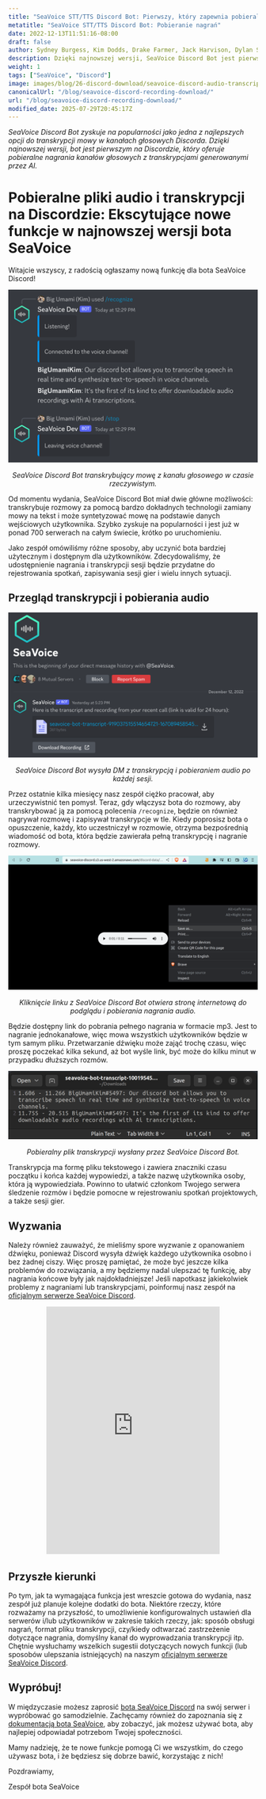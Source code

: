 ```yaml
---
title: "SeaVoice STT/TTS Discord Bot: Pierwszy, który zapewnia pobieralne nagrania głosowe z transkrypcjami AI"
metatitle: "SeaVoice STT/TTS Discord Bot: Pobieranie nagrań"
date: 2022-12-13T11:51:16-08:00
draft: false
author: Sydney Burgess, Kim Dodds, Drake Farmer, Jack Harvison, Dylan Strong, Cody Vernon
description: Dzięki najnowszej wersji, SeaVoice Discord Bot jest pierwszym na platformie, który oferuje pobieralne nagrania kanałów głosowych z transkrypcjami generowanymi przez AI.
weight: 1
tags: ["SeaVoice", "Discord"]
image: images/blog/26-discord-download/seavoice-discord-audio-transcript-download.jpg
canonicalUrl: "/blog/seavoice-discord-recording-download/"
url: "/blog/seavoice-discord-recording-download/"
modified_date: 2025-07-29T20:45:17Z
---
```


*SeaVoice Discord Bot zyskuje na popularności jako jedna z najlepszych opcji do transkrypcji mowy w kanałach głosowych Discorda. Dzięki najnowszej wersji, bot jest pierwszym na Discordzie, który oferuje pobieralne nagrania kanałów głosowych z transkrypcjami generowanymi przez AI.*

# Pobieralne pliki audio i transkrypcji na Discordzie: Ekscytujące nowe funkcje w najnowszej wersji bota SeaVoice

Witajcie wszyscy, z radością ogłaszamy nową funkcję dla bota SeaVoice Discord!

<center>
<img src="/images/blog/26-discord-download/1-seavoice-discord-speech-to-text.png" alt="SeaVoice Discord Bot transkrybujący mowę z kanału głosowego w czasie rzeczywistym."/>

*SeaVoice Discord Bot transkrybujący mowę z kanału głosowego w czasie rzeczywistym.*
</center>

Od momentu wydania, SeaVoice Discord Bot miał dwie główne możliwości: transkrybuje rozmowy za pomocą bardzo dokładnych technologii zamiany mowy na tekst i może syntetyzować mowę na podstawie danych wejściowych użytkownika.
Szybko zyskuje na popularności i jest już w ponad 700 serwerach na całym świecie, krótko po uruchomieniu.

Jako zespół omówiliśmy różne sposoby, aby uczynić bota bardziej użytecznym i dostępnym dla użytkowników.
Zdecydowaliśmy, że udostępnienie nagrania i transkrypcji sesji będzie przydatne do rejestrowania spotkań, zapisywania sesji gier i wielu innych sytuacji.

## Przegląd transkrypcji i pobierania audio

<center>
<img src="/images/blog/26-discord-download/2-seavoice-audio-transcript-download-discord-direct-message.png" alt="SeaVoice Discord Bot wysyła DM z transkrypcją i pobieraniem audio po każdej sesji."/>

*SeaVoice Discord Bot wysyła DM z transkrypcją i pobieraniem audio po każdej sesji.*
</center>

Przez ostatnie kilka miesięcy nasz zespół ciężko pracował, aby urzeczywistnić ten pomysł.
Teraz, gdy włączysz bota do rozmowy, aby transkrybować ją za pomocą polecenia `/recognize`, będzie on również nagrywał rozmowę i zapisywał transkrypcje w tle.
Kiedy poprosisz bota o opuszczenie, każdy, kto uczestniczył w rozmowie, otrzyma bezpośrednią wiadomość od bota, która będzie zawierała pełną transkrypcję i nagranie rozmowy.

<center>
<img src="/images/blog/26-discord-download/3-seavoice-discord-audio-download.png" alt="Kliknięcie linku z SeaVoice Discord Bot otwiera stronę internetową do podglądu i pobierania nagrania audio."/>

*Kliknięcie linku z SeaVoice Discord Bot otwiera stronę internetową do podglądu i pobierania nagrania audio.*
</center>

Będzie dostępny link do pobrania pełnego nagrania w formacie mp3.
Jest to nagranie jednokanałowe, więc mowa wszystkich użytkowników będzie w tym samym pliku.
Przetwarzanie dźwięku może zająć trochę czasu, więc proszę poczekać kilka sekund, aż bot wyśle link, być może do kilku minut w przypadku dłuższych rozmów.

<center>
<img src="/images/blog/26-discord-download/4-seavoice-discord-transcription-file.png" alt="Pobieralny plik transkrypcji wysłany przez SeaVoice Discord Bot."/>

*Pobieralny plik transkrypcji wysłany przez SeaVoice Discord Bot.*
</center>

Transkrypcja ma formę pliku tekstowego i zawiera znaczniki czasu początku i końca każdej wypowiedzi, a także nazwę użytkownika osoby, która ją wypowiedziała.
Powinno to ułatwić członkom Twojego serwera śledzenie rozmów i będzie pomocne w rejestrowaniu spotkań projektowych, a także sesji gier.

## Wyzwania

Należy również zauważyć, że mieliśmy spore wyzwanie z opanowaniem dźwięku, ponieważ Discord wysyła dźwięk każdego użytkownika osobno i bez żadnej ciszy.
Więc proszę pamiętać, że może być jeszcze kilka problemów do rozwiązania, a my będziemy nadal ulepszać tę funkcję, aby nagrania końcowe były jak najdokładniejsze!
Jeśli napotkasz jakiekolwiek problemy z nagraniami lub transkrypcjami, poinformuj nasz zespół na [oficjalnym serwerze SeaVoice Discord](https://discord.gg/dfAYfwBQ).
<center>
<iframe src="https://discordapp.com/widget?id=919037515514654721&theme=dark" width="350" height="500" allowtransparency="true" frameborder="0" sandbox="allow-popups allow-popups-to-escape-sandbox allow-same-origin allow-scripts"></iframe>
</center>

## Przyszłe kierunki

Po tym, jak ta wymagająca funkcja jest wreszcie gotowa do wydania, nasz zespół już planuje kolejne dodatki do bota.
Niektóre rzeczy, które rozważamy na przyszłość, to umożliwienie konfigurowalnych ustawień dla serwerów i/lub użytkowników w zakresie takich rzeczy, jak: sposób obsługi nagrań, format pliku transkrypcji, czy/kiedy odtwarzać zastrzeżenie dotyczące nagrania, domyślny kanał do wyprowadzania transkrypcji itp.
Chętnie wysłuchamy wszelkich sugestii dotyczących nowych funkcji (lub sposobów ulepszania istniejących) na naszym [oficjalnym serwerze SeaVoice Discord](https://discord.gg/dfAYfwBQ).

## Wypróbuj!

W międzyczasie możesz zaprosić [bota SeaVoice Discord](https://discord.com/oauth2/authorize?client_id=1001955060210749492&scope=bot) na swój serwer i wypróbować go samodzielnie.
Zachęcamy również do zapoznania się z [dokumentacją bota SeaVoice](https://wiki.seasalt.ai/seavoice/discord/discord-bot/), aby zobaczyć, jak możesz używać bota, aby najlepiej odpowiadał potrzebom Twojej społeczności.


Mamy nadzieję, że te nowe funkcje pomogą Ci we wszystkim, do czego używasz bota, i że będziesz się dobrze bawić, korzystając z nich!


Pozdrawiamy,


Zespół bota SeaVoice
